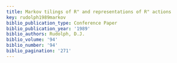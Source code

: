 ```yaml
---
title: Markov tilings of R" and representations of R" actions
key: rudolph1989markov
biblio_publication_type: Conference Paper
biblio_publication_year: '1989'
biblio_authors: Rudolph, D.J.
biblio_volume: '94'
biblio_number: '94'
biblio_pagination: '271'
---
```


